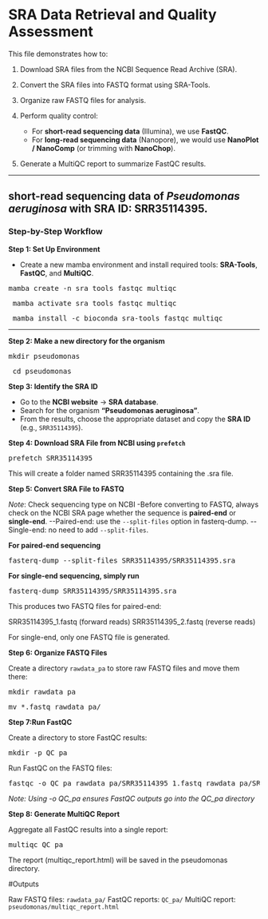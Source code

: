 # **SRA Data Retrieval and Quality Assessment**

This file demonstrates how to:

1. Download SRA files from the NCBI Sequence Read Archive (SRA).  
2. Convert the SRA files into FASTQ format using SRA-Tools.  
3. Organize raw FASTQ files for analysis.  
4. Perform quality control:

   - For **short-read sequencing data** (Illumina), we use **FastQC**.  
   - For **long-read sequencing data** (Nanopore), we would use **NanoPlot / NanoComp** (or trimming with **NanoChop**).

5. Generate a MultiQC report to summarize FastQC results.

---

## short-read sequencing data of *Pseudomonas aeruginosa* with SRA ID: SRR35114395.
### Step-by-Step Workflow

**Step 1: Set Up Environment**
- Create a new mamba environment and install required tools: **SRA-Tools**, **FastQC**, and **MultiQC**.  

<pre>mamba create -n sra_tools_fastqc_multiqc</pre>
<pre> mamba activate sra_tools_fastqc_multiqc</pre>
<pre> mamba install -c bioconda sra-tools fastqc multiqc</pre>

---

**Step 2: Make a new directory for the organism**

<pre>mkdir pseudomonas</pre>
<pre> cd pseudomonas</pre>

**Step 3: Identify the SRA ID**

- Go to the **NCBI website** → **SRA database**.  
- Search for the organism **“Pseudomonas aeruginosa”**.  
- From the results, choose the appropriate dataset and copy the **SRA ID** (e.g., `SRR35114395`).

**Step 4: Download SRA File from NCBI using `prefetch`**

<pre>prefetch SRR35114395</pre>
This will create a folder named SRR35114395 containing the .sra file.

**Step 5: Convert SRA File to FASTQ**

*Note*: Check sequencing type on NCBI
-Before converting to FASTQ, always check on the NCBI SRA page whether the sequence is **paired-end** or **single-end**.
--Paired-end: use the `--split-files` option in fasterq-dump.
--Single-end: no need to add `--split-files`.

**For paired-end sequencing**
<pre>fasterq-dump --split-files SRR35114395/SRR35114395.sra</pre>

**For single-end sequencing, simply run**
<pre>fasterq-dump SRR35114395/SRR35114395.sra</pre>

This produces two FASTQ files for paired-end:

SRR35114395_1.fastq (forward reads)
SRR35114395_2.fastq (reverse reads)

For single-end, only one FASTQ file is generated.

**Step 6:  Organize FASTQ Files**

Create a directory `rawdata_pa` to store raw FASTQ files and move them there:
<pre>mkdir rawdata_pa</pre>
<pre>mv *.fastq rawdata_pa/</pre>

**Step 7:Run FastQC**

Create a directory to store FastQC results:
<pre>mkdir -p QC_pa</pre>

Run FastQC on the FASTQ files:
<pre>fastqc -o QC_pa rawdata_pa/SRR35114395_1.fastq rawdata_pa/SRR35114395_2.fastq </pre>


*Note: Using -o QC_pa ensures FastQC outputs go into the QC_pa directory*

**Step 8: Generate MultiQC Report**

Aggregate all FastQC results into a single report:
<pre>multiqc QC_pa</pre>

The report (multiqc_report.html) will be saved in the pseudomonas directory.

#Outputs

Raw FASTQ files: `rawdata_pa/`
FastQC reports: `QC_pa/`
MultiQC report: `pseudomonas/multiqc_report.html`




